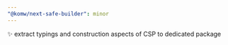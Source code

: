 ```yaml
---
"@komw/next-safe-builder": minor
---
```


:sparkles: extract typings and construction aspects of CSP to dedicated package
